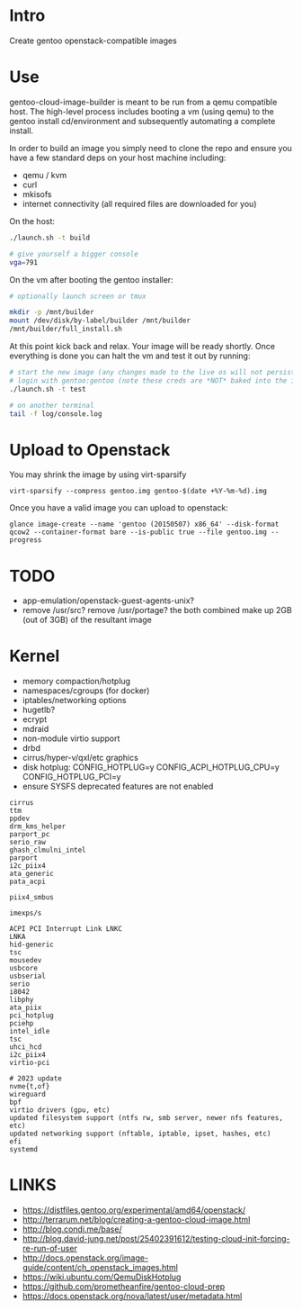 # Intro
Create gentoo openstack-compatible images

# Use
gentoo-cloud-image-builder is meant to be run from a qemu compatible host.  The high-level process includes booting a vm (using qemu) to the gentoo install cd/environment and subsequently automating a complete install.

In order to build an image you simply need to clone the repo and ensure you have a few standard deps on your host machine including:

 * qemu / kvm
 * curl
 * mkisofs
 * internet connectivity (all required files are downloaded for you)

On the host:

```bash
./launch.sh -t build

# give yourself a bigger console
vga=791
```

On the vm after booting the gentoo installer:

```bash
# optionally launch screen or tmux

mkdir -p /mnt/builder
mount /dev/disk/by-label/builder /mnt/builder
/mnt/builder/full_install.sh
```

At this point kick back and relax.  Your image will be ready shortly.  Once everything is done you can halt the vm and test it out by running:

```bash
# start the new image (any changes made to the live os will not persist in the image)
# login with gentoo:gentoo (note these creds are *NOT* baked into the image)
./launch.sh -t test

# on another terminal
tail -f log/console.log
```

# Upload to Openstack

You may shrink the image by using virt-sparsify

```virt-sparsify --compress gentoo.img gentoo-$(date +%Y-%m-%d).img```

Once you have a valid image you can upload to openstack:

```glance image-create --name 'gentoo (20150507) x86_64' --disk-format qcow2 --container-format bare --is-public true --file gentoo.img --progress```

# TODO
 * app-emulation/openstack-guest-agents-unix?
 * remove /usr/src? remove /usr/portage?  the both combined make up 2GB (out of 3GB) of the resultant image

# Kernel
 * memory compaction/hotplug
 * namespaces/cgroups (for docker)
 * iptables/networking options
 * hugetlb?
 * ecrypt
 * mdraid
 * non-module virtio support
 * drbd
 * cirrus/hyper-v/qxl/etc graphics
 * disk hotplug: CONFIG_HOTPLUG=y CONFIG_ACPI_HOTPLUG_CPU=y CONFIG_HOTPLUG_PCI=y
 * ensure SYSFS deprecated features are not enabled

```
cirrus
ttm
ppdev
drm_kms_helper
parport_pc
serio_raw
ghash_clmulni_intel
parport
i2c_piix4
ata_generic
pata_acpi

piix4_smbus

imexps/s

ACPI PCI Interrupt Link LNKC
LNKA
hid-generic
tsc
mousedev
usbcore
usbserial
serio
i8042
libphy
ata_piix
pci_hotplug
pciehp
intel_idle
tsc
uhci_hcd
i2c_piix4
virtio-pci

# 2023 update
nvme{t,of}
wireguard
bpf
virtio drivers (gpu, etc)
updated filesystem support (ntfs rw, smb server, newer nfs features, etc)
updated networking support (nftable, iptable, ipset, hashes, etc)
efi
systemd
```

# LINKS

 * https://distfiles.gentoo.org/experimental/amd64/openstack/
 * http://terrarum.net/blog/creating-a-gentoo-cloud-image.html
 * http://blog.condi.me/base/
 * http://blog.david-jung.net/post/25402391612/testing-cloud-init-forcing-re-run-of-user
 * http://docs.openstack.org/image-guide/content/ch_openstack_images.html
 * https://wiki.ubuntu.com/QemuDiskHotplug
 * https://github.com/prometheanfire/gentoo-cloud-prep
 * https://docs.openstack.org/nova/latest/user/metadata.html

